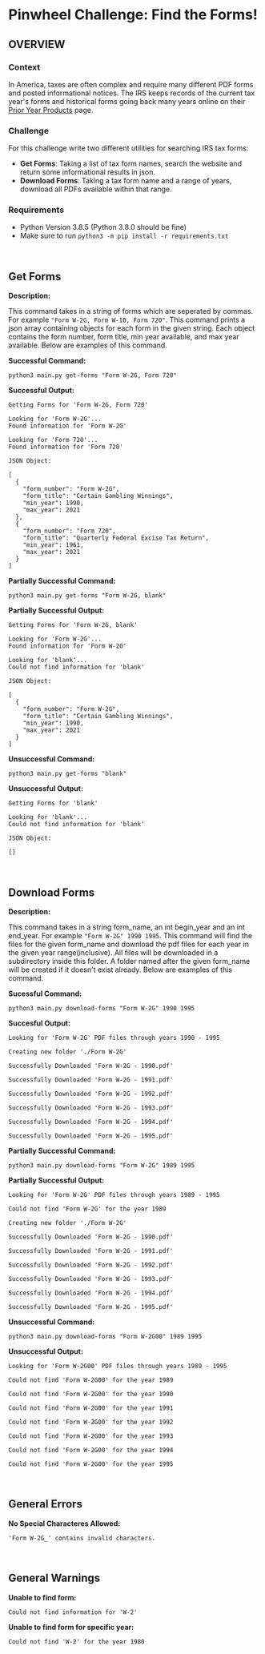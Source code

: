 # Pinwheel Challenge: Find the Forms!

## OVERVIEW

### Context
In America, taxes are often complex and require many different PDF forms and posted informational notices. The IRS keeps records of the current tax year's forms and historical forms going back many years online on their [Prior Year Products](https://apps.irs.gov/app/picklist/list/priorFormPublication.html) page.

### Challenge
For this challenge write two different utilities for searching IRS tax forms:

- **Get Forms**: Taking a list of tax form names, search the website and return some
informational results in json.
- **Download Forms**: Taking a tax form name and a range of years, download all PDFs available within that range.

### Requirements
- Python Version 3.8.5 (Python 3.8.0 should be fine)
- Make sure to run `python3 -m pip install -r requirements.txt`

<br>

## Get Forms

**Description:**

This command takes in a string of forms which are seperated by commas. For example `"Form W-2G, Form W-10, Form 720"`. This command prints a json array containing objects for each form in the given string. Each object contains the form number, form title, min year available, and max year available. Below are examples of this command.


**Successful Command:** 

```
python3 main.py get-forms "Form W-2G, Form 720"
```

**Successful Output:**

```
Getting Forms for 'Form W-2G, Form 720' 

Looking for 'Form W-2G'...
Found information for 'Form W-2G' 

Looking for 'Form 720'...
Found information for 'Form 720' 

JSON Object: 

[
  {
    "form_number": "Form W-2G",
    "form_title": "Certain Gambling Winnings",
    "min_year": 1990,
    "max_year": 2021
  },
  {
    "form_number": "Form 720",
    "form_title": "Quarterly Federal Excise Tax Return",
    "min_year": 1961,
    "max_year": 2021
  }
] 
```

**Partially Successful Command:**

```
python3 main.py get-forms "Form W-2G, blank"
```

**Partially Successful Output:**

```
Getting Forms for 'Form W-2G, blank' 

Looking for 'Form W-2G'...
Found information for 'Form W-2G' 

Looking for 'blank'...
Could not find information for 'blank' 

JSON Object: 

[
  {
    "form_number": "Form W-2G",
    "form_title": "Certain Gambling Winnings",
    "min_year": 1990,
    "max_year": 2021
  }
] 
```

**Unsuccessful Command:**

```    
python3 main.py get-forms "blank"
```

**Unsuccessful Output:**

```
Getting Forms for 'blank' 

Looking for 'blank'...
Could not find information for 'blank' 

JSON Object: 

[] 
```

<br>

## Download Forms

**Description:**

This command takes in a string form_name, an int begin_year and an int end_year. For example `"Form W-2G" 1990 1995`. This command will find the files for the given form_name and download the pdf files for each year in the given year range(inclusive). All files will be downloaded in a subdirectory inside this folder. A folder named after the given form_name will be created if it doesn't exist already. Below are examples of this command.

**Sucessful Command:**

```
python3 main.py download-forms "Form W-2G" 1990 1995
```

**Succesful Output:**

```
Looking for 'Form W-2G' PDF files through years 1990 - 1995

Creating new folder './Form W-2G' 

Successfully Downloaded 'Form W-2G - 1990.pdf' 

Successfully Downloaded 'Form W-2G - 1991.pdf' 

Successfully Downloaded 'Form W-2G - 1992.pdf' 

Successfully Downloaded 'Form W-2G - 1993.pdf' 

Successfully Downloaded 'Form W-2G - 1994.pdf' 

Successfully Downloaded 'Form W-2G - 1995.pdf' 
```

**Partially Successful Command:**

```
python3 main.py download-forms "Form W-2G" 1989 1995 
```

**Partially Successful Output:**

```
Looking for 'Form W-2G' PDF files through years 1989 - 1995

Could not find 'Form W-2G' for the year 1989

Creating new folder './Form W-2G' 

Successfully Downloaded 'Form W-2G - 1990.pdf' 

Successfully Downloaded 'Form W-2G - 1991.pdf' 

Successfully Downloaded 'Form W-2G - 1992.pdf' 

Successfully Downloaded 'Form W-2G - 1993.pdf' 

Successfully Downloaded 'Form W-2G - 1994.pdf' 

Successfully Downloaded 'Form W-2G - 1995.pdf' 
```

**Unsuccessful Command:**

```
python3 main.py download-forms "Form W-2G00" 1989 1995
```

**Unsuccessful Output:**
```
Looking for 'Form W-2G00' PDF files through years 1989 - 1995

Could not find 'Form W-2G00' for the year 1989

Could not find 'Form W-2G00' for the year 1990

Could not find 'Form W-2G00' for the year 1991

Could not find 'Form W-2G00' for the year 1992

Could not find 'Form W-2G00' for the year 1993

Could not find 'Form W-2G00' for the year 1994

Could not find 'Form W-2G00' for the year 1995
```

<br>

## General Errors

**No Special Characteres Allowed:**

```
'Form W-2G_' contains invalid characters.
```

<br>

## General Warnings

**Unable to find form:**

```
Could not find information for 'W-2'
```

**Unable to find form for specific year:**

```
Could not find 'W-2' for the year 1980
```